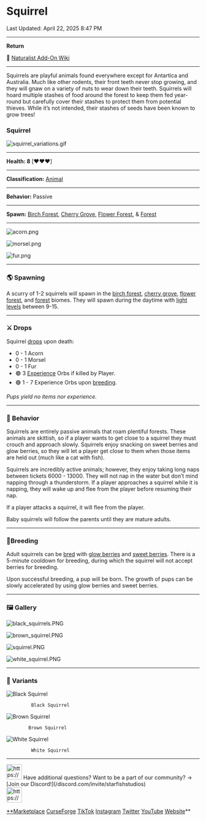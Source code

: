 # Squirrel

Last Updated: April 22, 2025 8:47 PM

---

**Return**

🐻 [Naturalist Add-On Wiki](/www.notion.so/1a7a9a61c3f1800c8e32e893d6e7f430?pvs=21)

---

Squirrels are playful animals found everywhere except for Antartica and Australia. Much like other rodents, their front teeth never stop growing, and they will gnaw on a variety of nuts to wear down their teeth. Squirrels will hoard multiple stashes of food around the forest to keep them fed year-round but carefully cover their stashes to protect them from potential thieves. While it’s not intended, their stashes of seeds have been known to grow trees!

<aside>

### **Squirrel**

![squirrel_variations.gif](squirrel_variations.gif)

---

**Health: 8** [♥️♥️♥️]

---

**Classification:** [Animal](/minecraft.fandom.com/wiki/Animal)

---

**Behavior:** Passive

---

**Spawn:** [Birch Forest](/minecraft.wiki/w/Birch_Forest), [Cherry Grove](/minecraft.wiki/w/Cherry_Grove), [Flower Forest](/minecraft.wiki/w/Flower_Forest), & [Forest](/minecraft.wiki/w/Forest)

---

![acorn.png](acorn.png)

![morsel.png](morsel.png)

![fur.png](fur.png)

</aside>

---

### 🌎 Spawning

A scurry of 1-2 squirrels will spawn in the [birch forest](/minecraft.wiki/w/Birch_Forest), [cherry grove](/minecraft.wiki/w/Cherry_Grove), [flower forest](/minecraft.wiki/w/Flower_Forest), and [forest](/minecraft.wiki/w/Forest) biomes. They will spawn during the daytime with [light levels](/minecraft.fandom.com/wiki/Light) between 9-15.

---

### ⚔️ Drops

Squirrel [drops](/minecraft.fandom.com/wiki/Drops) upon death:

- 0 - 1 Acorn
- 0 - 1 Morsel
- 0 - 1 Fur
- 🟢 3 [Experience](/minecraft.fandom.com/wiki/Experience) Orbs if killed by Player.
- 🟢 1 - 7 Experience Orbs upon [breeding](/minecraft.fandom.com/wiki/Breeding).

*Pups yield no items nor experience.*

---

### 🧠 Behavior

Squirrels are entirely passive animals that roam plentiful forests. These animals are skittish, so if a player wants to get close to a squirrel they must crouch and approach slowly. Squirrels enjoy snacking on sweet berries and glow berries, so they will let a player get close to them when those items are held out (much like a cat with fish).

Squirrels are incredibly active animals; however, they enjoy taking long naps between tickets 6000 - 13000. They will not nap in the water but don’t mind napping through a thunderstorm. If a player approaches a squirrel while it is napping, they will wake up and flee from the player before resuming their nap.

If a player attacks a squirrel, it will flee from the player.

Baby squirrels will follow the parents until they are mature adults.

---

### 🥚Breeding

Adult squirrels can be [bred](/minecraft.fandom.com/wiki/Breeding) with [glow berries](/minecraft.wiki/w/Glow_Berries) and [sweet berries](/minecraft.wiki/w/Sweet_Berries). There is a 5-minute cooldown for breeding, during which the squirrel will not accept berries for breeding.

Upon successful breeding, a pup will be born. The growth of pups can be slowly accelerated by using glow berries and sweet berries.

---

### 🖼️ Gallery

![black_squirrels.PNG](black_squirrels.png)

![brown_squirrel.PNG](brown_squirrel.png)

![squirrel.PNG](squirrel.png)

![white_squirrel.PNG](white_squirrel.png)

---

### 🎨 Variants

![             Black Squirrel](black_squirrel.gif)

             Black Squirrel

![            Brown Squirrel](brown_squirrel.gif)

            Brown Squirrel

![             White Squirrel](white_squirrel.gif)

             White Squirrel

---

<aside>
<img src="https://www.notion.so/icons/headset_red.svg" alt="https://www.notion.so/icons/headset_red.svg" width="40px" /> Have additional questions? Want to be a part of our community? → [Join our Discord!](/discord.com/invite/starfishstudios)

</aside>

<aside>
<img src="https://www.notion.so/icons/star_red.svg" alt="https://www.notion.so/icons/star_red.svg" width="40px" />

[**Marketplace](/www.minecraft.net/en-us/marketplace/creator?name=Starfish%20Studios)      [CurseForge](/www.curseforge.com/members/starfish_studios/projects)      [TikTok](/www.tiktok.com/@starfishstudios)      [Instagram](/www.instagram.com/starfishstudiosinc/)      [Twitter](/twitter.com/starfishstudios)      [YouTube](/www.youtube.com/@starfishstudios)      [Website](/starfish-studios.com/)**

</aside>
